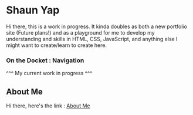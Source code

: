 # Shaun Yap

Hi there, this is a work in progress. It kinda doubles as both a new portfolio site (Future plans!) and as a playground for me to develop my understanding and skills in HTML, CSS, JavaScript, and anything else I might want to create/learn to create here.

### On the Docket : Navigation
^^^ My current work in progress ^^^

## About Me
Hi there, here's the link : [About Me](./pages/aboutme.md)